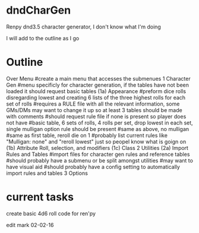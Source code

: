 # dndCharGen
Renpy dnd3.5 character generator, I don't know what I'm doing

I will add to the outline as I go

# Outline

Over Menu
  #create a main menu that accesses the submenues
1 Character Gen
  #menu specificly for character generation, if the tables have not been loaded it should request basic tables
  (1a) Appearance
    #preform dice rolls disregarding lowest and creating 6 lists of the three highest rolls for each set of rolls
    #requires a RULE file with all the relevant information, some GMs/DMs may want to change it up so at least 3 tables should be made with comments
    #should request rule file if none is present so player does not have
      #basic table, 6 sets of rolls, 4 rolls per set, drop lowest in each set, single mulligan option rule should be present
      #same as above, no mulligan
      #same as first table, reroll die on 1
    #probably list current rules like "Mulligan: none" and "reroll lowest" just so peopel know what is goign on
(1b) Attribute Roll, selection, and modifiers
(1c) Class
2 Utilities
(2a) Import Rules and Tables
  #import files for character gen rules and reference tables
  #should probably have a submenu or be split amongst utilities
  #may want to have visual aid
  #should probably have a config setting to automatically import rules and tables
3 Options


# current tasks
create basic 4d6 roll code for ren'py

edit mark 02-02-16
